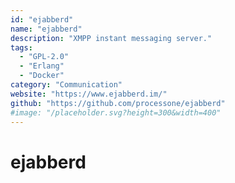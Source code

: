 ```yaml
---
id: "ejabberd"
name: "ejabberd"
description: "XMPP instant messaging server."
tags:
  - "GPL-2.0"
  - "Erlang"
  - "Docker"
category: "Communication"
website: "https://www.ejabberd.im/"
github: "https://github.com/processone/ejabberd"
#image: "/placeholder.svg?height=300&width=400"
---
```


# ejabberd
